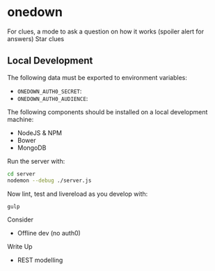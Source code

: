# onedown

For clues, a mode to ask a question on how it works (spoiler alert for answers)
Star clues

## Local Development

The following data must be exported to environment variables:

* `ONEDOWN_AUTH0_SECRET`: 
* `ONEDOWN_AUTH0_AUDIENCE`:

The following components should be installed on a local development machine:

 * NodeJS & NPM
 * Bower
 * MongoDB

Run the server with:

```bash
cd server
nodemon --debug ./server.js
```

Now lint, test and livereload as you develop with:

```bash
gulp
```

Consider

 * Offline dev (no auth0)

Write Up

 * REST modelling